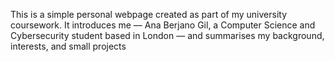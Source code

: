 This is a simple personal webpage created as part of my university coursework.
It introduces me — Ana Berjano Gil, a Computer Science and Cybersecurity student based in London — and summarises my background, interests, and small projects
